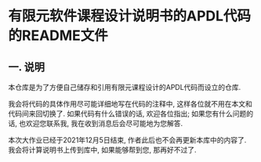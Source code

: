 # 有限元软件课程设计说明书的APDL代码的README文件

## 一. 说明

本仓库是为了方便自己储存和引用有限元课程设计的APDL代码而设立的仓库.

我会将代码的具体作用尽可能详细地写在代码的注释中, 这样各位就不用在本文和代码间来回切换了. 如果代码有什么错误的话, 欢迎各位指出; 如果您有什么问题的话, 也欢迎您联系我, 我在收到消息后会尽可能地为您解答.

本次大作业已经于2021年12月5日结束, 作者此后也不会再更新本库中的内容了. 我会将计算说明书上传到库中, 如果能够帮到您, 那再好不过了.
